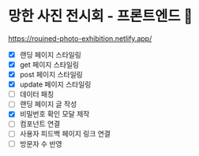 # 망한 사진 전시회 - 프론트엔드 🌷

https://rouined-photo-exhibition.netlify.app/

- [x] 랜딩 페이지 스타일링
- [x] get 페이지 스타일링
- [x] post 페이지 스타일링
- [x] update 페이지 스타일링
- [ ] 데이터 패칭
- [ ] 랜딩 페이지 글 작성
- [x] 비밀번호 확인 모달 제작
- [ ] 컴포넌트 연결
- [ ] 사용자 피드백 페이지 링크 연결
- [ ] 방문자 수 반영
